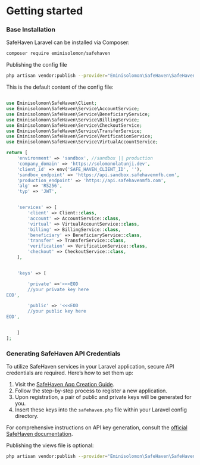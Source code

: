 # Getting started

### Base Installation

SafeHaven Laravel can be installed via Composer:

```bash
composer require eminisolomon/safehaven
```

Publishing the config file

```bash
php artisan vendor:publish --provider="Eminisolomon\SafeHaven\SafeHavenServiceProvider" --tag="config"
```

This is the default content of the config file:

```php

use Eminisolomon\SafeHaven\Client;
use Eminisolomon\SafeHaven\Service\AccountService;
use Eminisolomon\SafeHaven\Service\BeneficiaryService;
use Eminisolomon\SafeHaven\Service\BillingService;
use Eminisolomon\SafeHaven\Service\CheckoutService;
use Eminisolomon\SafeHaven\Service\TransferService;
use Eminisolomon\SafeHaven\Service\VerificationService;
use Eminisolomon\SafeHaven\Service\VirtualAccountService;

return [
    'environment' => 'sandbox', //sandbox || production
    'company_domain' => 'https://solomonolatunji.dev',
    'client_id' => env('SAFE_HAVEN_CLIENT_ID', ''),
    'sandbox_endpoint' => 'https://api.sandbox.safehavenmfb.com',
    'production_endpoint' => 'https://api.safehavenmfb.com',
    'alg' => 'RS256',
    'typ' => 'JWT',


    'services' => [
        'client' => Client::class,
        'account' => AccountService::class,
        'virtual' => VirtualAccountService::class,
        'billing' => BillingService::class,
        'beneficiary' => BeneficiaryService::class,
        'transfer' => TransferService::class,
        'verification' => VerificationService::class,
        'checkout' => CheckoutService::class,
    ],


    'keys' => [

        'private' =>'<<<EOD
        //your private key here
EOD',

        'public' => '<<<EOD
        //your public key here
EOD',


    ]
];
```

### Generating SafeHaven API Credentials

To utilize SafeHaven services in your Laravel application, secure API credentials are required. Here’s how to set them up:

1. Visit the [SafeHaven App Creation Guide](https://safehavenmfb.readme.io/reference/creating-an-app).
2. Follow the step-by-step process to register a new application.
3. Upon registration, a pair of public and private keys will be generated for you.
4. Insert these keys into the `safehaven.php` file within your Laravel config directory.

For comprehensive instructions on API key generation, consult the [official SafeHaven documentation](https://safehavenmfb.readme.io/reference/creating-an-app).

Publishing the views file is optional:

```bash
php artisan vendor:publish --provider="Eminisolomon\SafeHaven\SafeHavenServiceProvider" --tag="views"
```
